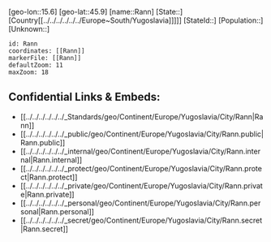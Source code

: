 ﻿---
location: [45.9,15.6]
mapzoom: [7,12] 
mapmarker: city 
type: City
tags:
- geo/City


SpocWebEntityId: 33632
isDeleted: false
confidential: public

---
[geo-lon::15.6]
[geo-lat::45.9]
[name::Rann]
[State::]
[Country[[../../../../../../Europe~South/Yugoslavia]]]]]
[StateId::]
[Population::]
[Unknown::]


```leaflet
id: Rann
coordinates: [[Rann]]
markerFile: [[Rann]]
defaultZoom: 11 
maxZoom: 18
```


## Confidential Links & Embeds: 
- [[../../../../../../_Standards/geo/Continent/Europe/Yugoslavia/City/Rann|Rann]] 
- [[../../../../../../_public/geo/Continent/Europe/Yugoslavia/City/Rann.public|Rann.public]] 
- [[../../../../../../_internal/geo/Continent/Europe/Yugoslavia/City/Rann.internal|Rann.internal]] 
- [[../../../../../../_protect/geo/Continent/Europe/Yugoslavia/City/Rann.protect|Rann.protect]] 
- [[../../../../../../_private/geo/Continent/Europe/Yugoslavia/City/Rann.private|Rann.private]] 
- [[../../../../../../_personal/geo/Continent/Europe/Yugoslavia/City/Rann.personal|Rann.personal]] 
- [[../../../../../../_secret/geo/Continent/Europe/Yugoslavia/City/Rann.secret|Rann.secret]] 
